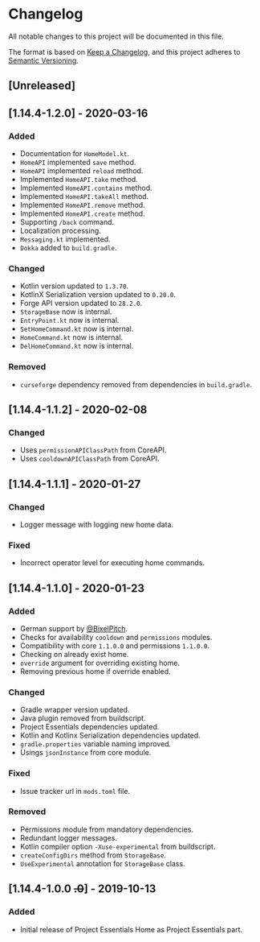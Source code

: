 # Changelog
All notable changes to this project will be documented in this file.

The format is based on [Keep a Changelog](https://keepachangelog.com/en/1.0.0/),
and this project adheres to [Semantic Versioning](https://semver.org/spec/v2.0.0.html).

## [Unreleased]

## [1.14.4-1.2.0] - 2020-03-16

### Added
- Documentation for `HomeModel.kt`.
- `HomeAPI` implemented `save` method.
- `HomeAPI` implemented `reload` method.
- Implemented `HomeAPI.take` method.
- Implemented `HomeAPI.contains` method.
- Implemented `HomeAPI.takeAll` method.
- Implemented `HomeAPI.remove` method.
- Implemented `HomeAPI.create` method.
- Supporting `/back` command.
- Localization processing.
- `Messaging.kt` implemented.
- `Dokka` added to `build.gradle`.

### Changed
- Kotlin version updated to `1.3.70`.
- KotlinX Serialization version updated to `0.20.0`.
- Forge API version updated to `28.2.0`.
- `StorageBase` now is internal.
- `EntryPoint.kt` now is internal.
- `SetHomeCommand.kt` now is internal.
- `HomeCommand.kt` now is internal.
- `DelHomeCommand.kt` now is internal.

### Removed
- `curseforge` dependency removed from dependencies in `build.gradle`.

## [1.14.4-1.1.2] - 2020-02-08

### Changed
- Uses `permissionAPIClassPath` from CoreAPI.
- Uses `cooldownAPIClassPath` from CoreAPI.

## [1.14.4-1.1.1] - 2020-01-27

### Changed
- Logger message with logging new home data.

### Fixed
- Incorrect operator level for executing home commands.

## [1.14.4-1.1.0] - 2020-01-23

### Added
- German support by [@BixelPitch](https://github.com/BixelPitch).
- Checks for availability `cooldown` and `permissions` modules.
- Compatibility with core `1.1.0.0` and permissions `1.1.0.0`.
- Checking on already exist home.
- `override` argument for overriding existing home.
- Removing previous home if override enabled.

### Changed
- Gradle wrapper version updated.
- Java plugin removed from buildscript.
- Project Essentials dependencies updated.
- Kotlin and Kotlinx Serialization dependencies updated.
- `gradle.properties` variable naming improved.
- Usings `jsonInstance` from core module.

### Fixed
- Issue tracker url in `mods.toml` file.

### Removed
- Permissions module from mandatory dependencies.
- Redundant logger messages.
- Kotlin compiler option `-Xuse-experimental` from buildscript.
- `createConfigDirs` method from `StorageBase`.
- `UseExperimental` annotation for `StorageBase` class.

## [1.14.4-1.0.0 ~~.0~~] - 2019-10-13

### Added
- Initial release of Project Essentials Home as Project Essentials part.
